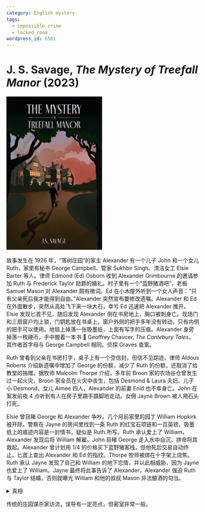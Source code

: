 ```yaml
---
category: English mystery
tags:
  - impossible_crime
  - locked_room
wordpress_id: 6581
---
```


# J. S. Savage, <i>The Mystery of Treefall Manor</i> (2023)

<img src=images/2023_cover.jpg width=250/>

故事发生在 1926 年，“落树庄园”的家主 Alexander 有一个儿子 John 和一个女儿 Ruth，家里有秘书 George Campbell、管家 Sukhbir Singh、清洁女工 Elsie Barter 等人。律师 Edmond (Ed) Osborn 收到 Alexander Grimbourne 的邀请参加 Ruth 与 Frederick Taylor 勋爵的婚礼。村子里有一个“蓝野猪酒吧”，老板 Samuel Mason 对 Alexander 颇有微词。Ed 在小木屋外听到一个女人声音：“只有父亲死后我才能得到自由。”Alexander 突然宣布要修改遗嘱。Alexander 和 Ed 在外面散步，突然从高处飞下来一块大石，幸亏 Ed 迅速把 Alexander 推开。Elsie 发现匕首不见，随后发现 Alexander 倒在书房地上，胸口被刺身亡。现场门和三扇窗户均上锁，门钥匙放在书桌上，窗户外侧的把手多年没有转动，只有内侧的把手可以使用。地毯上掉落一张吸墨纸，上面有写字的压痕。Alexander 身旁掉落一枚硬币，手中握着一本书 📖 Geoffrey Chaucer, <i>The Cantebury Tales</i>，其作者首字母与 George Campbell 相同。侦探 Graves 查案。

Ruth 曾看到父亲在书房打字，桌子上有一个空信封，但信不见踪迹。律师 Aldous Roberts 介绍新遗嘱中增加了 George 的份额，减少了 Ruth 的份额，还取消了给教堂的捐赠。据牧师 Malcolm Thorpe 介绍，多年前 Broon 家的农场谷仓曾发生过一起火灾，Broon 家全员在火灾中丧生，包括 Desmond & Laura 夫妇、儿子小 Desmond、女儿 Aimee 四人，Alexander 的前妻 Enid 也不幸身亡。John 在案发前夜 4 点听到有人在房子里蹑手蹑脚地走动。女佣 Jayne Brown 被人用石头打死。

Elsie 曾目睹 George 和 Alexander 争吵。几个月前家里的园丁 William Hopkirk 被开除。警察在 Jayne 的房间里找到一条 Ruth 的红宝石项链和一百英镑。吸墨纸上的痕迹内容是一封情书，疑似是 Ruth 所写。Ruth 承认爱上了 William，Alexander 发现后将 William 解雇。John 目睹 George 走入水中自沉，拼命将其救起。Alexander 曾计划用 1/4 的价格买下蓝野猪客栈，但他死后交易自动终止。匕首上查出 Alexander 和 Ed 的指纹。Thorpe 牧师被绑在十字架上烧焦。Ruth 承认 Jayne 发现了自己和 William 的地下恋情，并以此相威胁，因为 Jayne 也爱上了 William。Jayne 最终将此事告诉了 Alexander，Alexander 强迫 Ruth 与 Taylor 结婚，否则就曝光 William 和他的叔叔 Mason 非法酿酒的勾当。

<details><summary>真相</summary>
Edmond Osborn = 小 Desmond Broon 字母重排，小时候玩火引发谷仓火灾，Thorpe 牧师为了保护他对外谎称他在火灾中死亡。George 认出 Ed 的真实身份，对他扔石头失败（误导：扔石头的对象是 Ed 而不是 Alexander）。Alexander 请 Ed 参加婚礼是为了敲诈勒索。Ed 事先用一枚硬币挡在窗户插销底座上，防止插销锁上，然后把匕首插在耙子的杆上制成一根长矛，把书扔到书架边上，趁 Alexander 弯腰捡书时从窗外伸入长矛将其刺死，硬币滚落在尸体身旁。Jayne 看到 Ruth 与情人幽会，Ed 心虚地以为 Jayne 看到了自己，所以将其灭口。George 和 Thorpe 牧师均因内疚而自杀。Thorpe 是 John 的生父。
</details>

传统的庄园谋杀家访流，误导有一定亮点，但密室非常一般。